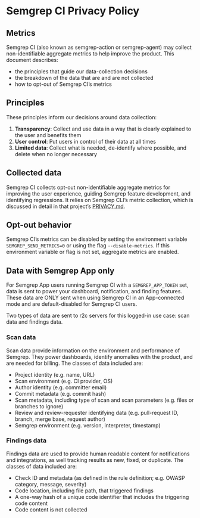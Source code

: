 # Semgrep CI Privacy Policy

## Metrics

Semgrep CI (also known as semgrep-action or semgrep-agent) may collect non-identifiable aggregate metrics to help improve the product. This document describes:

- the principles that guide our data-collection decisions
- the breakdown of the data that are and are not collected
- how to opt-out of Semgrep CI’s metrics

## Principles

These principles inform our decisions around data collection:

1. **Transparency**: Collect and use data in a way that is clearly explained to the user and benefits them
2. **User control**: Put users in control of their data at all times
3. **Limited data**: Collect what is needed, de-identify where possible, and delete when no longer necessary

## Collected data

Semgrep CI collects opt-out non-identifiable aggregate metrics for improving the user experience, guiding Semgrep feature development, and identifying regressions. It relies on Semgrep CLI’s metric collection, which is discussed in detail in that project’s [PRIVACY.md](https://github.com/returntocorp/semgrep/blob/develop/PRIVACY.md).

## Opt-out behavior

Semgrep CI’s metrics can be disabled by setting the environment variable `SEMGREP_SEND_METRICS=0` or using the flag `--disable-metrics`. If this environment variable or flag is not set, aggregate metrics are enabled.


## Data with Semgrep App only

For Semgrep App users running Semgrep CI with a `SEMGREP_APP_TOKEN` set, data is sent to power your dashboard, notification, and finding features. These data are ONLY sent when using Semgrep CI in an App-connected mode and are default-disabled for Semgrep CI users.

Two types of data are sent to r2c servers for this logged-in use case: scan data and findings data.

### Scan data

Scan data provide information on the environment and performance of Semgrep. They power dashboards, identify anomalies with the product, and are needed for billing. The classes of data included are:

- Project identity (e.g. name, URL)
- Scan environment (e.g. CI provider, OS)
- Author identity (e.g. committer email)
- Commit metadata (e.g. commit hash)
- Scan metadata, including type of scan and scan parameters (e.g. files or branches to ignore)
- Review and review-requester identifying data (e.g. pull-request ID, branch, merge base, request author)
- Semgrep environment (e.g. version, interpreter, timestamp)

### Findings data

Findings data are used to provide human readable content for notifications and integrations, as well tracking results as new, fixed, or duplicate. The classes of data included are:

- Check ID and metadata (as defined in the rule definition; e.g. OWASP category, message, severity)
- Code location, including file path, that triggered findings
- A one-way hash of a unique code identifier that includes the triggering code content
- Code content is not collected
